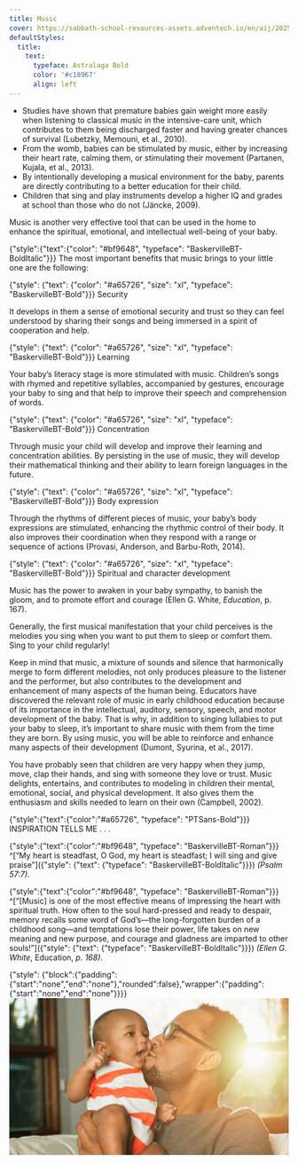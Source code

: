 ```yaml
---
title: Music
cover: https://sabbath-school-resources-assets.adventech.io/en/aij/2025-01-bb-pb/part-1-07-other-tools-for-your-babys-spiritual-growth/cover.png
defaultStyles:
  title:
    text:
      typeface: Astralaga Bold
      color: '#c18967'
      align: left
---
```


+ Studies have shown that premature babies gain weight more easily when listening to classical music in the intensive-care unit, which contributes to them being discharged faster and having greater chances of survival (Lubetzky, Memouni, et al., 2010).
+ From the womb, babies can be stimulated by music, either by increasing their heart rate, calming them, or stimulating their movement (Partanen, Kujala, et al., 2013).
+ By intentionally developing a musical environment for the baby, parents are directly contributing to a better education for their child.
+ Children that sing and play instruments develop a higher IQ and grades at school than those who do not (Jäncke, 2009).

Music is another very effective tool that can be used in the home to enhance the spiritual, emotional, and intellectual well-being of your baby.

{"style":{"text":{"color": "#bf9648", "typeface": "BaskervilleBT-BoldItalic"}}}
The most important benefits that music brings to your little one are the following:

{"style": {"text": {"color": "#a65726", "size": "xl", "typeface": "BaskervilleBT-Bold"}}}
Security

It develops in them a sense of emotional security and trust so they can feel understood by sharing their songs and being immersed in a spirit of cooperation and help.

{"style": {"text": {"color": "#a65726", "size": "xl", "typeface": "BaskervilleBT-Bold"}}}
Learning

Your baby’s literacy stage is more stimulated with music. Children’s songs with rhymed and repetitive syllables, accompanied by gestures, encourage your baby to sing and that help to improve their speech and comprehension of words.

{"style": {"text": {"color": "#a65726", "size": "xl", "typeface": "BaskervilleBT-Bold"}}}
Concentration

Through music your child will develop and improve their learning and concentration abilities. By persisting in the use of music, they will develop their mathematical thinking and their ability to learn foreign languages in the future.

{"style": {"text": {"color": "#a65726", "size": "xl", "typeface": "BaskervilleBT-Bold"}}}
Body expression

Through the rhythms of different pieces of music, your baby’s body expressions are stimulated, enhancing the rhythmic control of their body. It also improves their coordination when they respond with a range or sequence of actions (Provasi, Anderson, and Barbu-Roth, 2014).

{"style": {"text": {"color": "#a65726", "size": "xl", "typeface": "BaskervilleBT-Bold"}}}
Spiritual and character development

Music has the power to awaken in your baby sympathy, to banish the gloom, and to promote effort and courage (Ellen G. White, _Education_, p. 167).

Generally, the first musical manifestation that your child perceives is the melodies you sing when you want to put them to sleep or comfort them. Sing to your child regularly!

Keep in mind that music, a mixture of sounds and silence that harmonically merge to form different melodies, not only produces pleasure to the listener and the performer, but also contributes to the development and enhancement of many aspects of the human being. Educators have discovered the relevant role of music in early childhood education because of its importance in the intellectual, auditory, sensory, speech, and motor development of the baby. That is why, in addition to singing lullabies to put your baby to sleep, it’s important to share music with them from the time they are born. By using music, you will be able to reinforce and enhance many aspects of their development (Dumont, Syurina, et al., 2017).

You have probably seen that children are very happy when they jump, move, clap their hands, and sing with someone they love or trust. Music delights, entertains, and contributes to modeling in children their mental, emotional, social, and physical development. It also gives them the enthusiasm and skills needed to learn on their own (Campbell, 2002).

{"style":{"text":{"color":"#a65726", "typeface": "PTSans-Bold"}}}
INSPIRATION TELLS ME . . .

{"style":{"text":{"color":"#bf9648", "typeface": "BaskervilleBT-Roman"}}}
^[“My heart is steadfast, O God, my heart is steadfast; I will sing and give praise”]({"style": {"text": {"typeface": "BaskervilleBT-BoldItalic"}}}) _(Psalm 57:7)_.

{"style":{"text":{"color":"#bf9648", "typeface": "BaskervilleBT-Roman"}}}
^[“[Music] is one of the most effective means of impressing the heart with spiritual truth. How often to the soul hard-pressed and ready to despair, memory recalls some word of God’s—the long-forgotten burden of a childhood song—and temptations lose their power, life takes on new meaning and new purpose, and courage and gladness are imparted to other souls!”]({"style": {"text": {"typeface": "BaskervilleBT-BoldItalic"}}}) _(Ellen G. White_, Education, _p. 168)_.

{"style": {"block":{"padding":{"start":"none","end":"none"},"rounded":false},"wrapper":{"padding":{"start":"none","end":"none"}}}}
![](collage-5.png)